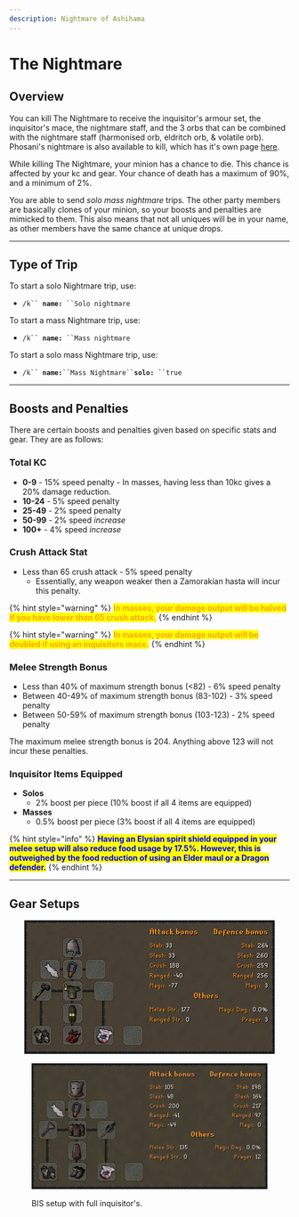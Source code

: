 ```yaml
---
description: Nightmare of Ashihama
---
```


# The Nightmare

## Overview

You can kill The Nightmare to receive the inquisitor's armour set, the inquisitor's mace, the nightmare staff, and the 3 orbs that can be combined with the nightmare staff (harmonised orb, eldritch orb, & volatile orb). Phosani's nightmare is also available to kill, which has it's own page [here](phosanis-nightmare.md).

While killing The Nightmare, your minion has a chance to die. This chance is affected by your kc and gear. Your chance of death has a maximum of 90%, and a minimum of 2%.

You are able to send _solo mass nightmare_ trips. The other party members are basically clones of your minion, so your boosts and penalties are mimicked to them. This also means that not all uniques will be in your name, as other members have the same chance at unique drops.

***

## Type of Trip

To start a solo Nightmare trip, use:

* `/k`` `**`name:`**` ``Solo nightmare`

To start a mass Nightmare trip, use:

* `/k`` `**`name:`**` ``Mass nightmare`

To start a solo mass Nightmare trip, use:

* `/k`` `**`name:`**` ``Mass Nightmare`` `**`solo:`**` ``true`

***

## Boosts and Penalties

There are certain boosts and penalties given based on specific stats and gear. They are as follows:

### Total KC

* **0-9** - 15% speed penalty - In masses, having less than 10kc gives a 20% damage reduction.
* **10-24** - 5% speed penalty
* **25-49** - 2% speed penalty
* **50-99** - 2% speed _increase_
* **100+** - 4% speed _increase_

### Crush Attack Stat

* Less than 65 crush attack - 5% speed penalty
  * Essentially, any weapon weaker then a Zamorakian hasta will incur this penalty.

{% hint style="warning" %}
<mark style="color:orange;">**In masses, your damage output will be halved if you have lower than 65 crush attack.**</mark>
{% endhint %}

{% hint style="warning" %}
<mark style="color:orange;">**In masses, your damage output will be doubled if using an inquisitors mace.**</mark>
{% endhint %}

### Melee Strength Bonus

* Less than 40% of maximum strength bonus (<82) - 6% speed penalty
* Between 40-49% of maximum strength bonus (83-102) - 3% speed penalty
* Between 50-59% of maximum strength bonus (103-123) - 2% speed penalty

The maximum melee strength bonus is 204. Anything above 123 will not incur these penalties.

### Inquisitor Items Equipped

* **Solos**
  * 2% boost per piece (10% boost if all 4 items are equipped)
* **Masses**
  * 0.5% boost per piece (3% boost if all 4 items are equipped)

{% hint style="info" %}
<mark style="color:blue;">**Having an Elysian spirit shield equipped in your melee setup will also reduce food usage by 17.5%. However, this is outweighed by the food reduction of using an Elder maul or a Dragon defender.**</mark>
{% endhint %}

***

## Gear Setups

<div align="center">

<img src="../../.gitbook/assets/nightmarenoinquis (1).png" alt="BIS setup with no inquisitor&#x27;s pieces.">

</div>

<figure><img src="../../.gitbook/assets/Nightmare_BiS_Gear_Jan2024.png" alt=""><figcaption><p>BIS setup with full inquisitor's.</p></figcaption></figure>
